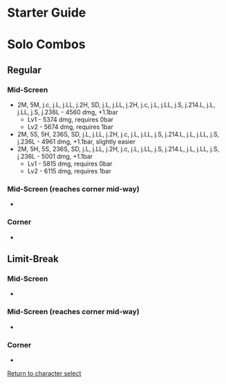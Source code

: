 # Starter Guide

# Solo Combos  

## Regular

### Mid-Screen

- 2M, 5M, j.c, j.L, j.LL, j.2H, SD, j.L, j.LL, j.2H, j.c, j.L, j.LL, j.S, j.214.L, j.L, j.LL, j.S, j.236L - 4560 dmg, +1.1bar
  - Lv1 - 5374 dmg, requires 0bar
  - Lv2 - 5674 dmg, requires 1bar
- 2M, 5S, 5H, 236S, SD, j.L, j.LL, j.2H, j.c, j.L, j.LL, j.S, j.214.L, j.L, j.LL, j.S, j.236L - 4961 dmg, +1.1bar, slightly easier
- 2M, 5H, 5S, 236S, SD, j.L, j.LL, j.2H, j.c, j.L, j.LL, j.S, j.214.L, j.L, j.LL, j.S, j.236L - 5001 dmg, +1.1bar
  - Lv1 - 5815 dmg, requires 0bar
  - Lv2 - 6115 dmg, requires 1bar


### Mid-Screen (reaches corner mid-way)

- 

### Corner

- 

## Limit-Break

### Mid-Screen

- 

### Mid-Screen (reaches corner mid-way)

- 

### Corner

- 


[Return to character select](./index.md)  